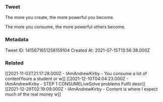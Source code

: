 ### Tweet
The more you create, the more powerful you become.

The more you consume, the more powerful others become.

### Metadata
Tweet ID: 1415671651258159104
Created At: 2021-07-15T13:56:38.000Z

### Related
[[2021-11-03T21:17:28.000Z - IAmAndrewKirby - You consume a lot of contentYoure a student or w]]
[[2021-12-10T04:04:23.000Z - IAmAndrewKirby - STEP 1 CONSUMELiveSolve problems Fulfil desir]]
[[2021-12-29T02:19:09.000Z - IAmAndrewKirby - Content is where I expect much of the real money w]]

